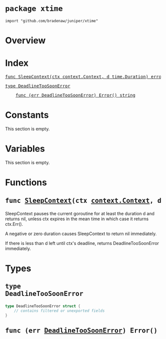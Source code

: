 # `package xtime`

```
import "github.com/bradenaw/juniper/xtime"
```

# Overview



# Index

<pre><a href="#SleepContext">func SleepContext(ctx context.Context, d time.Duration) error</a></pre>
<pre><a href="#DeadlineTooSoonError">type DeadlineTooSoonError</a></pre>
<pre>    <a href="#Error">func (err DeadlineTooSoonError) Error() string</a></pre>

# Constants

This section is empty.

# Variables

This section is empty.

# Functions

<h2><a id="SleepContext"></a><pre>func <a href="#SleepContext">SleepContext</a>(ctx <a href="https://pkg.go.dev/context#Context">context.Context</a>, d <a href="https://pkg.go.dev/time#Duration">time.Duration</a>) error</pre></h2>

SleepContext pauses the current goroutine for at least the duration d and returns nil, unless ctx
expires in the mean time in which case it returns ctx.Err().

A negative or zero duration causes SleepContext to return nil immediately.

If there is less than d left until ctx's deadline, returns DeadlineTooSoonError immediately.


# Types

## <a id="DeadlineTooSoonError"></a><pre>type DeadlineTooSoonError</pre>
```go
type DeadlineTooSoonError struct {
	// contains filtered or unexported fields
}
```



<h2><a id="Error"></a><pre>func (err <a href="#DeadlineTooSoonError">DeadlineTooSoonError</a>) Error() string</pre></h2>




